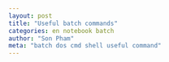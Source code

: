 ```yaml
---
layout: post
title: "Useful batch commands"
categories: en notebook batch
author: "Son Pham"
meta: "batch dos cmd shell useful command"
---
```

